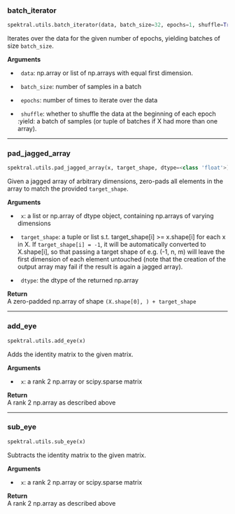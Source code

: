 ### batch_iterator


```python
spektral.utils.batch_iterator(data, batch_size=32, epochs=1, shuffle=True)
```



Iterates over the data for the given number of epochs, yielding batches of
size `batch_size`.

**Arguments**  

- ` data`: np.array or list of np.arrays with equal first dimension.

- ` batch_size`: number of samples in a batch

- ` epochs`: number of times to iterate over the data

- ` shuffle`: whether to shuffle the data at the beginning of each epoch
:yield: a batch of samples (or tuple of batches if X had more than one 
array). 

----

### pad_jagged_array


```python
spektral.utils.pad_jagged_array(x, target_shape, dtype=<class 'float'>)
```



Given a jagged array of arbitrary dimensions, zero-pads all elements in the
array to match the provided `target_shape`.

**Arguments**  

- ` x`: a list or np.array of dtype object, containing np.arrays of
varying dimensions

- ` target_shape`: a tuple or list s.t. target_shape[i] >= x.shape[i]
for each x in X.
If `target_shape[i] = -1`, it will be automatically converted to X.shape[i], 
so that passing a target shape of e.g. (-1, n, m) will leave the first 
dimension of each element untouched (note that the creation of the output
array may fail if the result is again a jagged array). 

- ` dtype`: the dtype of the returned np.array

**Return**  
 A zero-padded np.array of shape `(X.shape[0], ) + target_shape`

----

### add_eye


```python
spektral.utils.add_eye(x)
```



Adds the identity matrix to the given matrix.

**Arguments**  

- ` x`: a rank 2 np.array or scipy.sparse matrix

**Return**  
 A rank 2 np.array as described above

----

### sub_eye


```python
spektral.utils.sub_eye(x)
```



Subtracts the identity matrix to the given matrix.

**Arguments**  

- ` x`: a rank 2 np.array or scipy.sparse matrix

**Return**  
 A rank 2 np.array as described above
